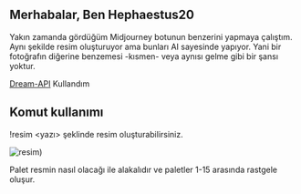 ## Merhabalar, Ben Hephaestus20
Yakın zamanda gördüğüm Midjourney botunun benzerini yapmaya çalıştım. Aynı şekilde resim oluşturuyor ama bunları AI sayesinde yapıyor. Yani bir fotoğrafın diğerine benzemesi -kısmen- veya aynısı gelme gibi bir şansı yoktur. 

[Dream-API](https://github.com/cdgco/dream-api) Kullandım

## Komut kullanımı
!resim <yazı> şeklinde resim oluşturabilirsiniz.

![resim](https://media.discordapp.net/attachments/1012103619828531300/1012298601046741042/Screenshot_6.png?width=491&height=468))

Palet resmin nasıl olacağı ile alakalıdır ve paletler 1-15 arasında rastgele oluşur.
